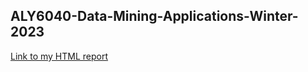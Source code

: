 ## ALY6040-Data-Mining-Applications-Winter-2023


[Link to my HTML report](https://shahab-f.github.io/exploratory-data-analysis/ALY6040_-M1_-Technique-Practice_-EDA_-FeghahatiS---rev-7.html)

